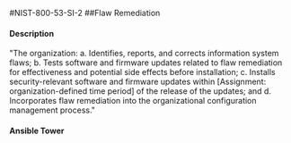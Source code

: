 #NIST-800-53-SI-2
##Flaw Remediation
#### Description
"The organization:
  a.  Identifies, reports, and corrects information system flaws;
  b.  Tests software and firmware updates related to flaw remediation for effectiveness and potential side effects before installation;
  c.  Installs security-relevant software and firmware updates within [Assignment: organization-defined time period] of the release of the updates; and
  d.  Incorporates flaw remediation into the organizational configuration management process."
#### Ansible Tower

